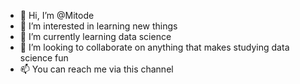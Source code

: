 - 👋 Hi, I’m @Mitode
- 👀 I’m interested in learning new things
- 🌱 I’m currently learning data science
- 💞️ I’m looking to collaborate on anything that makes studying data science fun
- 📫 You can reach me via this channel

<!---
Mitode/Mitode is a ✨ special ✨ repository because its `README.md` (this file) appears on your GitHub profile.
You can click the Preview link to take a look at your changes.
--->
